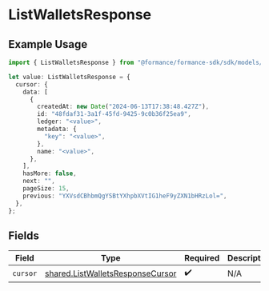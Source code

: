 # ListWalletsResponse

## Example Usage

```typescript
import { ListWalletsResponse } from "@formance/formance-sdk/sdk/models/shared";

let value: ListWalletsResponse = {
  cursor: {
    data: [
      {
        createdAt: new Date("2024-06-13T17:38:48.427Z"),
        id: "48fdaf31-3a1f-45fd-9425-9c0b36f25ea9",
        ledger: "<value>",
        metadata: {
          "key": "<value>",
        },
        name: "<value>",
      },
    ],
    hasMore: false,
    next: "",
    pageSize: 15,
    previous: "YXVsdCBhbmQgYSBtYXhpbXVtIG1heF9yZXN1bHRzLol=",
  },
};
```

## Fields

| Field                                                                                       | Type                                                                                        | Required                                                                                    | Description                                                                                 |
| ------------------------------------------------------------------------------------------- | ------------------------------------------------------------------------------------------- | ------------------------------------------------------------------------------------------- | ------------------------------------------------------------------------------------------- |
| `cursor`                                                                                    | [shared.ListWalletsResponseCursor](../../../sdk/models/shared/listwalletsresponsecursor.md) | :heavy_check_mark:                                                                          | N/A                                                                                         |